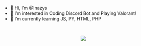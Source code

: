- 👋 Hi, I’m @Inazys
- 👀 I’m interested in Coding Discord Bot and Playing Valorant!
- 🌱 I’m currently learning JS, PY, HTML, PHP

<div align="center">
  <br />
  <p>
    <a href=""><img src="https://github-readme-stats.vercel.app/api?username=inazys&&show_icons=true&title_color=ffffff&icon_color=bb2acf&text_color=daf7dc&bg_color=151515"/></a>
  </p>
  <br />
</div>
